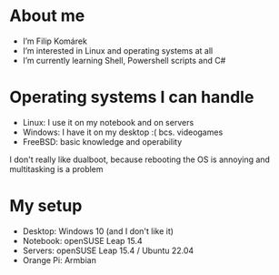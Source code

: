 # About me
- I’m Filip Komárek
- I’m interested in Linux and operating systems at all
- I’m currently learning Shell, Powershell scripts and C#

# Operating systems I can handle
- Linux: I use it on my notebook and on servers
- Windows: I have it on my desktop :( bcs. videogames
- FreeBSD: basic knowledge and operability

I don't really like dualboot, because rebooting the OS is annoying and multitasking is a problem


# My setup
- Desktop: Windows 10 (and I don't like it)
- Notebook: openSUSE Leap 15.4
- Servers: openSUSE Leap 15.4 / Ubuntu 22.04
- Orange Pi: Armbian

<!---
filip2cz/filip2cz is a ✨ special ✨ repository because its `README.md` (this file) appears on your GitHub profile.
You can click the Preview link to take a look at your changes.
--->
